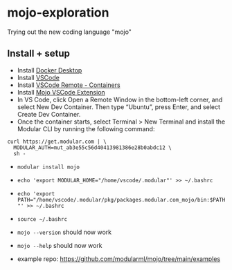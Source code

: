 # mojo-exploration
Trying out the new coding language "mojo"

## Install + setup
- Install [Docker Desktop](https://docs.docker.com/desktop/install/mac-install/)
- Install [VSCode](https://code.visualstudio.com/download)
- Install [VSCode Remote - Containers](https://marketplace.visualstudio.com/items?itemName=ms-vscode-remote.remote-containers)
- Install [Mojo VSCode Extension](https://marketplace.visualstudio.com/items?itemName=modular-mojotools.vscode-mojo)
- In VS Code, click Open a Remote Window  in the bottom-left corner, and select New Dev Container. Then type “Ubuntu”, press Enter, and select Create Dev Container.
- Once the container starts, select Terminal > New Terminal and install the Modular CLI by running the following command:
```
curl https://get.modular.com | \
  MODULAR_AUTH=mut_ab3e55c56d40413981386e28b0abdc12 \
  sh -
```
- `modular install mojo`
- `echo 'export MODULAR_HOME="/home/vscode/.modular"' >> ~/.bashrc`
- `echo 'export PATH="/home/vscode/.modular/pkg/packages.modular.com_mojo/bin:$PATH"' >> ~/.bashrc`
- `source ~/.bashrc`
- `mojo --version` should now work
- `mojo --help` should now work

- example repo: https://github.com/modularml/mojo/tree/main/examples

